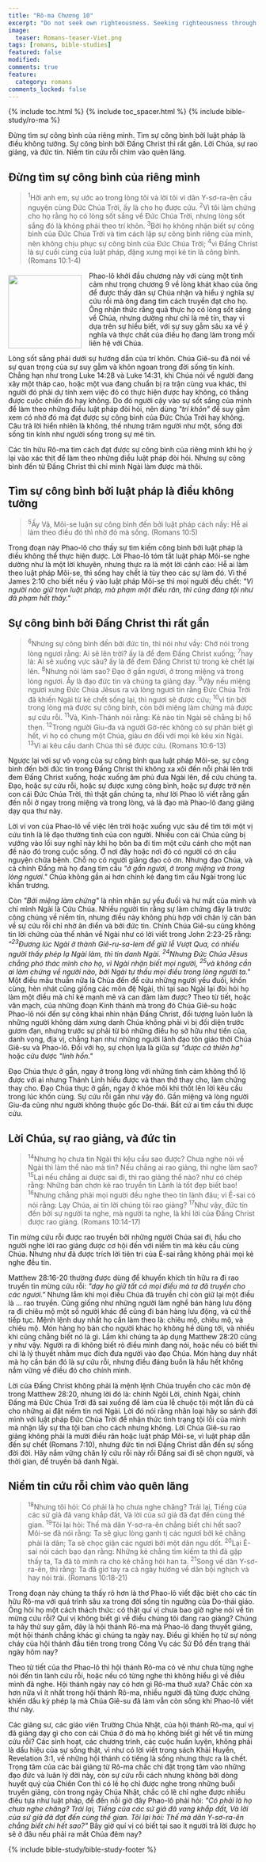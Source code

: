 ```yaml
---
title: "Rô-ma Chương 10"
excerpt: "Do not seek own righteousness. Seeking righteousness through the law is a vain pursuit. Righteousness through Christ is very near. The good news, preaching, and belief. The forgotten gospel."
image: 
  teaser: Romans-teaser-Viet.png
tags: [romans, bible-studies]
featured: false
modified:
comments: true
feature:
  category: romans
comments_locked: false
---
```


{% include toc.html %}
{% include toc_spacer.html %}
{% include bible-study/ro-ma %}

Đừng tìm sự công bình của riêng mình. Tìm sự công bình bởi luật pháp là điều không tưởng. Sự công bình bởi Đấng Christ thì rất gần. Lời Chúa, sự rao giảng, và đức tin. Niềm tin cứu rỗi chìm vào quên lãng.

## Đừng tìm sự công bình của riêng mình

> <sup>1</sup>Hỡi anh em, sự ước ao trong lòng tôi và lời tôi vì dân Y-sơ-ra-ên cầu nguyện cùng Ðức Chúa Trời, ấy là cho họ được cứu. <sup>2</sup>Vì tôi làm chứng cho họ rằng họ có lòng sốt sắng về Ðức Chúa Trời, nhưng lòng sốt sắng đó là không phải theo trí khôn. <sup>3</sup>Bởi họ không nhận biết sự công bình của Ðức Chúa Trời và tìm cách lập sự công bình riêng của mình, nên không chịu phục sự công bình của Ðức Chúa Trời; <sup>4</sup>vì Ðấng Christ là sự cuối cùng của luật pháp, đặng xưng mọi kẻ tin là công bình. (Romans 10:1-4)

<div>
<p>
<img alt src="{{ site.url }}/assets/images/Romans-teaser-Viet.png" style="border: 0px none; margin: 7px 15px 0px 0px; max-width: 100%; height: 148px; padding: 0px; float: left;">
<!-- First paragraph goes here -->
Phao-lô khởi đầu chương này với cùng một tình cảm như trong chương 9 về lòng khát khao của ông để được thấy dân sự Chúa nhận và hiểu ý nghĩa sự cứu rỗi mà ông đang tìm cách truyền đạt cho họ. Ông nhận thức rằng quả thực họ có lòng sốt sắng về Chúa, nhưng dường như chỉ là mê tín, thay vì dựa trên sự hiểu biết, với sự suy gẫm sâu xa về ý nghĩa và thực chất của điều họ đang làm trong mối liên hệ với Chúa.
</p>
</div>
<!-- Remaining text goes here -->
Lòng sốt sắng phải dưới sự hướng dẫn của trí khôn. Chúa Giê-su đã nói về sự quan trọng của sự suy gẫm và khôn ngoan trong đời sống tin kính. Chẳng hạn như trong Luke 14:28 và Luke 14:31, khi Chúa nói về người đang xây một tháp cao, hoặc một vua đang chuẩn bị ra trận cùng vua khác, thì người đó phải dự tính xem việc đó có thực hiện được hay không, có thắng được cuộc chiến đó hay không. Do đó người cậy vào sự sốt sắng của mình để làm theo những điều luật pháp đòi hỏi, nên dùng <span style="font-style: italic;">"trí khôn"</span> để suy gẫm xem có nhờ đó mà đạt được sự công bình của Đức Chúa Trời hay không. Câu trả lời hiển nhiên là không, thế nhưng trăm người như một, sống đời sống tin kính như người sống trong sự mê tín.

Các tín hữu Rô-ma tìm cách đạt được sự công bình của riêng mình khi họ ỷ lại vào xác thịt để làm theo những điều luật pháp đòi hỏi. Nhưng sự công bình đến từ Đấng Christ thì chỉ mình Ngài làm được mà thôi.

## Tìm sự công bình bởi luật pháp là điều không tưởng

> <sup>5</sup>Ấy Vả, Môi-se luận sự công bình đến bởi luật pháp cách nầy: Hễ ai làm theo điều đó thì nhờ đó mà sống. (Romans 10:5)

Trong đoạn này Phao-lô cho thấy sự tìm kiếm công bình bởi luật pháp là điều không thể thực hiện được. Lời Phao-lô tóm tắt luật pháp Môi-se nghe dường như là một lời khuyên, nhưng thực ra là một lời cảnh cáo: Hễ ai làm theo luật pháp Môi-se, thì sống hay chết là tùy theo các sự làm đó. Vì thế James 2:10 cho biết nếu ỷ vào luật pháp Môi-se thì mọi người đều chết: <span style="font-style: italic;">"Vì người nào giữ trọn luật pháp, mà phạm một điều răn, thì cũng đáng tội như đã phạm hết thảy."</span> 

## Sự công bình bởi Đấng Christ thì rất gần

> <sup>6</sup>Nhưng sự công bình đến bởi đức tin, thì nói như vầy: Chớ nói trong lòng ngươi rằng: Ai sẽ lên trời? ấy là để đem Ðấng Christ xuống; <sup>7</sup>hay là: Ai sẽ xuống vực sâu? ấy là để đem Ðấng Christ từ trong kẻ chết lại lên. <sup>8</sup>Nhưng nói làm sao? Ðạo ở gần ngươi, ở trong miệng và trong lòng ngươi. Ấy là đạo đức tin và chúng ta giảng dạy. <sup>9</sup>Vậy nếu miệng ngươi xưng Ðức Chúa Jêsus ra và lòng ngươi tin rằng Ðức Chúa Trời đã khiến Ngài từ kẻ chết sống lại, thì ngươi sẽ được cứu; <sup>10</sup>vì tin bởi trong lòng mà được sự công bình, còn bởi miệng làm chứng mà được sự cứu rỗi. <sup>11</sup>Vả, Kinh-Thánh nói rằng: Kẻ nào tin Ngài sẽ chẳng bị hổ thẹn. <sup>12</sup>Trong người Giu-đa và người Gờ-réc không có sự phân biệt gì hết, vì họ có chung một Chúa, giàu ơn đối với mọi kẻ kêu xin Ngài. <sup>13</sup>Vì ai kêu cầu danh Chúa thì sẽ được cứu. (Romans 10:6-13)

Ngược lại với sự vô vọng của sự công bình qua luật pháp Môi-se, sự công bình đến bởi đức tin trong Đấng Christ thì không xa xôi đến nỗi phải lên trời đem Đấng Christ xuống, hoặc xuống âm phủ đưa Ngài lên, để cứu chúng ta. Đạo, hoặc sự cứu rỗi, hoặc sự được xưng công bình, hoặc sự được trở nên con cái Đức Chúa Trời, thì thật gần chúng ta, như lời Phao lô viết rằng gần đến nỗi ở ngay trong miệng và trong lòng, và là đạo mà Phao-lô đang giảng dạy qua thư này.

Lời ví von của Phao-lô về việc lên trời hoặc xuống vực sâu để tìm tới một vị cứu tinh là lẽ đạo thường tình của con người. Nhiều con cái Chúa cũng bị vướng vào lối suy nghĩ này khi họ bôn ba đi tìm một cứu cánh cho một nan đề nào đó trong cuộc sống. Ở nơi đây hoặc nơi đó có người có ơn cầu nguyện chữa bệnh. Chỗ nọ có người giảng đạo có ơn. Nhưng đạo Chúa, và cả chính Đấng mà họ đang tìm cầu <span style="font-style: italic;">"ở gần ngươi, ở trong miệng và trong lòng ngươi."</span> Chúa không gần ai hơn chính kẻ đang tìm cầu Ngài trong lúc khẩn trương.

 Còn <span style="font-style: italic;">"Bởi miệng làm chứng"</span> là nhìn nhận sự yếu đuối và hư mất của mình và chỉ mình Ngài là Cứu Chúa. Nhiều người tin rằng sự làm chứng đây là trước công chúng về niềm tin, nhưng điều này không phù hợp với chân lý căn bản về sự cứu rỗi chỉ nhờ ân điển và bởi đức tin. Chính Chúa Giê-su cũng không tin lời chứng của thế nhân về Ngài như có lời viết trong John 2:23-25 rằng: <span style="font-style: italic;">"<sup>23</sup>Ðương lúc Ngài ở thành Giê-ru-sa-lem để giữ lễ Vượt Qua, có nhiều người thấy phép lạ Ngài làm, thì tin danh Ngài. <sup>24</sup>Nhưng Ðức Chúa Jêsus chẳng phó thác mình cho họ, vì Ngài nhận biết mọi người, <sup>25</sup>và không cần ai làm chứng về người nào, bởi Ngài tự thấu mọi điều trong lòng người ta."</span> Một điều mâu thuẫn nữa là Chúa đến để cứu những người yếu đuối, khốn cùng, hèn nhát cũng giống các môn đệ Ngài, thì tại sao Ngài lại đòi hỏi họ làm một điều mà chỉ kẻ mạnh mẽ và can đảm làm được? Theo từ tiết, hoặc văn mạch, của những đoạn Kinh thánh mà trong đó Chúa Giê-su hoặc Phao-lô nói đến sự công khai nhìn nhận Đấng Christ, đối tượng luôn luôn là những người không dám xưng danh Chúa không phải vì bị đối diện trước gươm đạn, nhưng trước sự phải từ bỏ những điều họ sở hữu như tiền của, danh vọng, địa vị, chẳng hạn như những người lãnh đạo tôn giáo thời Chúa Giê-su và Phao-lô. Đối với họ, sự chọn lựa là giữa sự <span style="font-style: italic;">"được cả thiên hạ"</span> hoặc cứu được <span style="font-style: italic;">"linh hồn."</span>

Đạo Chúa thực ở gần, ngay ở trong lòng với những tình cảm không thổ lộ được với ai nhưng Thánh Linh hiểu được và than thở thay cho, làm chứng thay cho. Đạo Chúa thực ở gần, ngay ở khóe môi khi thốt lên lời kêu cầu trong lúc khốn cùng. Sự cứu rỗi gần như vậy đó. Gần miệng và lòng người Giu-đa cũng như người không thuộc gốc Do-thái. Bất cứ ai tìm cầu thì được cứu.

## Lời Chúa, sự rao giảng, và đức tin

> <sup>14</sup>Nhưng họ chưa tin Ngài thì kêu cầu sao được? Chưa nghe nói về Ngài thì làm thể nào mà tin? Nếu chẳng ai rao giảng, thì nghe làm sao? <sup>15</sup>Lại nếu chẳng ai được sai đi, thì rao giảng thể nào? như có chép rằng: Những bàn chơn kẻ rao truyền tin Lành là tốt đẹp biết bao! <sup>16</sup>Nhưng chẳng phải mọi người đều nghe theo tin lành đâu; vì Ê-sai có nói rằng: Lạy Chúa, ai tin lời chúng tôi rao giảng? <sup>17</sup>Như vậy, đức tin đến bởi sự người ta nghe, mà người ta nghe, là khi lời của Ðấng Christ được rao giảng. (Romans 10:14-17)

Tin mừng cứu rỗi được rao truyền bởi những người Chúa sai đi, hầu cho người nghe lời rao giảng được cơ hội đến với niềm tin mà kêu cầu cùng Chúa. Nhưng như đã được trích lời tiên tri của Ê-sai rằng không phải mọi kẻ nghe đều tin.

Matthew 28:16-20 thường được dùng để khuyến khích tín hữu ra đi rao truyền tin mừng cứu rỗi: <span style="font-style: italic;">"dạy họ giữ tất cả mọi điều mà ta đã truyền cho các ngươi."</span> Nhưng lắm khi mọi điều Chúa đã truyền chỉ còn giữ lại một điều là ... rao truyền. Cũng giống như những người làm nghề bán hàng lưu động ra đi chiêu mộ một số người khác để cũng đi bán hàng lưu động, và cứ thể tiếp tục. Mệnh lệnh duy nhất họ cần làm theo là: chiêu mộ, chiêu mộ, và chiêu mộ. Món hàng họ bán cho người khác họ không hề dùng tới, và nhiều khi cũng chẳng biết nó là gì. Lắm khi chúng ta áp dụng Matthew 28:20 cũng y như vậy. Người ra đi không biết rõ điều mình đang nói, hoặc nếu có biết thì chỉ là lý thuyết nhằm mục đich đưa người vào đạo Chúa. Món hàng duy nhất mà họ cần bán đó là sự cứu rỗi, nhưng điều đáng buồn là hầu hết không nắm vững về điều đó cho chính mình.

Lời của Đấng Christ không phải là mệnh lệnh Chúa truyền cho các môn đệ trong Matthew 28:20, nhưng lời đó là: chính Ngôi Lời, chính Ngài, chính Đấng mà Đức Chúa Trời đã sai xuống để làm của lễ chuộc tội một lần đủ cả cho những ai đặt niềm tin nơi Ngài. Lời đó nói rằng nhân loại hãy so sánh đời mình với luật pháp Đức Chúa Trời để nhận thức tình trạng tội lỗi của mình mà nhận lấy sự tha tội ban cho cách nhưng không. Lời Chúa Giê-su rao giảng không phải là mười điều răn hoặc luật pháp Môi-se, vì luật pháp dẫn đến sự chết (Romans 7:10), nhưng đức tin nơi Đấng Christ dẫn đến sự sống đời đời. Hãy nắm vững chân lý cứu rỗi này rồi Đấng sai đi sẽ chọn người, và thời gian, để truyền bá danh Ngài. 

## Niềm tin cứu rỗi chìm vào quên lãng

> <sup>18</sup>Nhưng tôi hỏi: Có phải là họ chưa nghe chăng? Trái lại, Tiếng của các sứ giả đã vang khắp đất, Và lời của sứ giả đã đạt đến cùng thế gian. <sup>19</sup>Tôi lại hỏi: Thế mà dân Y-sơ-ra-ên chẳng biết chi hết sao? Môi-se đã nói rằng: Ta sẽ giục lòng ganh tị các ngươi bởi kẻ chẳng phải là dân; Ta sẽ chọc giận các ngươi bởi một dân ngu dốt. <sup>20</sup>Lại Ê-sai nói cách bạo dạn rằng: Những kẻ chẳng tìm kiếm ta thì đã gặp thấy ta, Ta đã tỏ mình ra cho kẻ chẳng hỏi han ta. <sup>21</sup>Song về dân Y-sơ-ra-ên, thì rằng: Ta đã giơ tay ra cả ngày hướng về dân bội nghịch và hay nói trái. (Romans 10:18-21)

Trong đoạn này chúng ta thấy rõ hơn là thơ Phao-lô viết đặc biệt cho các tín hữu Rô-ma với quá trình sâu xa trong đời sống tín ngưỡng của Do-thái giáo. Ông hỏi họ một cách thách thức: có thật quí vị chưa bao giờ nghe nói về tin mừng cứu rỗi? Quí vị không biết gì về điều chúng tôi đang rao giảng? Chúng ta hãy thử suy gẫm, đây là hội thánh Rô-ma mà Phao-lô đang thuyết giảng, một hội thánh chẳng khác gì chúng ta ngày nay. Điều gì khiến họ từ sự nóng cháy của hội thánh đầu tiên trong trong Công Vụ các Sứ Đồ đến trạng thái ngày hôm nay? 

Theo từ tiết của thơ Phao-lô thì hội thánh Rô-ma có vẻ như chưa từng nghe nói đến tin lành cứu rỗi, hoặc nếu có từng nghe thì không hiểu gì về điều mình đã nghe. Hội thánh ngày nay có hơn gì Rô-ma thuở xưa? Chắc còn xa hơn nữa vì ít nhất trong hội thánh Rô-ma, nhiều người đã từng được chứng khiến dấu kỳ phép lạ mà Chúa Giê-su đã làm vẫn còn sống khi Phao-lô viết thư này.

Các giảng sư, các giáo viên Trường Chúa Nhật, của hội thánh Rô-ma, quí vị đã giảng dạy gì cho con cái Chúa ở đó mà họ không biết gì hết về tin mừng cứu rỗi? Các sinh hoạt, các chương trình, các cuộc huấn luyện, không phải là dấu hiệu của sự sống thật, vì như có lời viết trong sách Khải Huyền, Revelation 3:1, về những hội thánh có tiếng là sống nhưng thực ra là chết. Trọng tâm của các bài giảng từ Rô-ma chắc chỉ đặt trọng tâm vào những đạo đức và luân lý đời này, còn sự cứu rỗi cách nhưng không bởi dòng huyết quý của Chiên Con thì có lẽ họ chỉ được nghe trong những buổi truyền giảng, còn trong ngày Chúa Nhật, chắc có lẽ chỉ nghe được nhiều điều tựa như luật pháp, để đến nỗi giờ đây Phao-lô phải hỏi: <span style="font-style: italic;">"Có phải là họ chưa nghe chăng? Trái lại, Tiếng của các sứ giả đã vang khắp đất, Và lời của sứ giả đã đạt đến cùng thế gian. Tôi lại hỏi: Thế mà dân Y-sơ-ra-ên chẳng biết chi hết sao?"</span> Bây giờ quí vị có biết tại sao ít người trả lời được họ sẽ ở đâu nếu phải ra mắt Chúa đêm nay?

{% include bible-study/bible-study-footer %}

